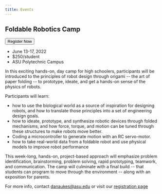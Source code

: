 ```yaml
---
title: Events
---
```


## Foldable Robotics Camp

<a href="https://specialevents.asu.edu/foldable-robotics-camp"> <button type="button" class="btn btn-primary">Register Now</button></a>

* June 13-17, 2022
* $250/student
* ASU Polytechnic Campus

In this exciting hands-on, day camp for high schoolers, participants will be introduced to the principles of robot design through origami -- the art of paper folding -- to prototype, ideate, and get a hands-on sense of the physics of robots.

Participants will learn:

* how to use the biological world as a source of inspiration for designing robots, and how to translate those principles into a set of engineering design goals.
* how to ideate, prototype, and synthesize robotic devices through folded mechanisms, and how force, torque, and motion can be tuned through these structures to make robots move better.
* Coding a microcontroller to generate motion with an RC servo-motor.
* how to take real-world data from a foldable robot and use physical models to improve robot performance

This week-long, hands-on, project-based approach will emphasize problem identification, brainstorming, problem solving, rapid prototyping, teamwork, and communication. The camp will culminate with a final build -- that students can program to move through the environment -- along with an exposition for parents.

For more info, contact <danaukes@asu.edu> or visit our [registration page](https://specialevents.asu.edu/foldable-robotics-camp)